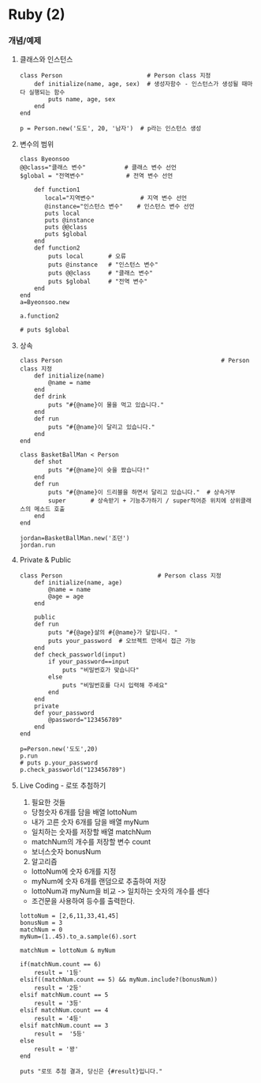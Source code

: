 # Ruby (2)

### 개념/예제


1. 클래스와 인스턴스
    ```
    class Person                        # Person class 지정
        def initialize(name, age, sex)  # 생성자함수 - 인스턴스가 생성될 때마다 실행되는 함수
            puts name, age, sex
        end
    end
    
    p = Person.new('도도', 20, '남자')  # p라는 인스턴스 생성
    ```
    
2. 변수의 범위  
    ```
    class Byeonsoo
    @@class="클래스 변수"           # 클래스 변수 선언
    $global = "전역변수"            # 전역 변수 선언
        
        def function1
           local="지역변수"             # 지역 변수 선언
           @instance="인스턴스 변수"    # 인스턴스 변수 선언
           puts local
           puts @instance
           puts @@class
           puts $global
        end
        def function2
            puts local       # 오류
            puts @instance   # "인스턴스 변수"
            puts @@class     # "클래스 변수"
            puts $global     # "전역 변수"
        end
    end
    a=Byeonsoo.new
    
    a.function2
    
    # puts $global
    ```

3. 상속  
    ```
    class Person                                             # Person class 지정
        def initialize(name)
            @name = name
        end
        def drink
            puts "#{@name}이 물을 먹고 있습니다."
        end
        def run
            puts "#{@name}이 달리고 있습니다."
        end
    end
        
    class BasketBallMan < Person
        def shot
            puts "#{@name}이 슛을 쐈습니다!"
        end
        def run
            puts "#{@name}이 드리블을 하면서 달리고 있습니다."  # 상속거부
            super       # 상속받기 + 기능추가하기 / super적어준 위치에 상위클래스의 메소드 호출
        end
    end
        
    jordan=BasketBallMan.new('조던')
    jordan.run
    ```

4. Private & Public
    ```
    class Person                           # Person class 지정
        def initialize(name, age)
            @name = name
            @age = age
        end
        
        public
        def run
            puts "#{@age}살의 #{@name}가 달립니다. "
            puts your_password  # 오브젝트 안에서 접근 가능 
        end
        def check_passworld(input)
            if your_password==input
                puts "비밀번호가 맞습니다"
            else
                puts "비밀번호를 다시 입력해 주세요"
            end
        end
        private
        def your_password
            @password="123456789"
        end
    end
    
    p=Person.new('도도',20)
    p.run
    # puts p.your_password
    p.check_passworld("123456789")
    ```

5. Live Coding - 로또 추첨하기  
    1) 필요한 것들  
    - 당첨숫자 6개를 담을 배열 lottoNum
    - 내가 고른 숫자 6개를 담을 배열 myNum
    - 일치하는 숫자를 저장할 배열 matchNum
    - matchNum의 개수를 저장할 변수 count
    - 보너스숫자 bonusNum  
     
    2) 알고리즘  
    - lottoNum에 숫자 6개를 지정
    - myNum에 숫자 6개를 랜덤으로 추출하여 저장
    - lottoNum과 myNum을 비교 -> 일치하는 숫자의 개수를 센다
    - 조건문을 사용하여 등수를 출력한다.
    
    ```
    lottoNum = [2,6,11,33,41,45]
    bonusNum = 3
    matchNum = 0
    myNum=(1..45).to_a.sample(6).sort
    
    matchNum = lottoNum & myNum
    
    if(matchNum.count == 6)
        result = '1등'
    elsif((matchNum.count == 5) && myNum.include?(bonusNum))
        result = '2등'
    elsif matchNum.count == 5 
        result = '3등'
    elsif matchNum.count == 4
        result = '4등'
    elsif matchNum.count == 3
        result =  '5등'
    else
        result = '꽝'
    end
    
    puts "로또 추첨 결과, 당신은 {#result}입니다."
    ```